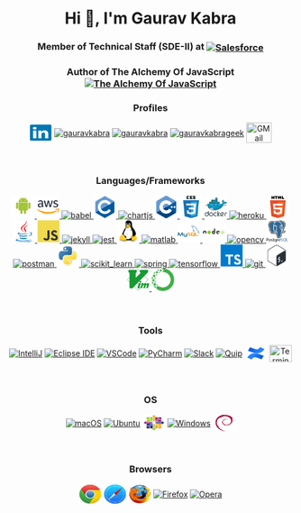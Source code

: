 <h1 align="center">Hi 👋, I'm Gaurav Kabra</h1>
<h3 align="center">Member of Technical Staff (SDE-II) at <a href="https://www.salesforce.com/in/" target="_blank"><img align="center" src="https://svgshare.com/i/ijr.svg" alt="Salesforce" height="60" width="60" /></a></h3>
<h3 align="center">Author of The Alchemy Of JavaScript <a href="https://www.amazon.in/dp/B0C87QB46T" target="_blank"><img align="center" src="https://github.com/kabragaurav/kabragaurav/assets/53303368/7ea165bc-d6e5-4084-bf21-7c66d4ae7c1d" alt="The Alchemy Of JavaScript" height="200" width="160" /></a></h3>

<h3 align="center">Profiles</h3>
<div align="center">
      <a href="https://linkedin.com/in/gaurav-kabra" target="blank"><img align="center" src="https://github.com/devicons/devicon/blob/v2.15.1/icons/linkedin/linkedin-original.svg" alt="gaurav-kabra" height="30" width="40" /></a>
      <a href="https://www.hackerrank.com/gauravkabra" target="blank"><img align="center" src="https://raw.githubusercontent.com/rahuldkjain/github-profile-readme-generator/master/src/images/icons/Social/hackerrank.svg" alt="gauravkabra" height="30" width="40" /></a>
      <a href="https://www.leetcode.com/gauravkabra" target="blank"><img align="center" src="https://raw.githubusercontent.com/rahuldkjain/github-profile-readme-generator/master/src/images/icons/Social/leet-code.svg" alt="gauravkabra" height="30" width="40" /></a>
      <a href="https://auth.geeksforgeeks.org/user/gauravkabrageek" target="blank"><img align="center" src="https://raw.githubusercontent.com/rahuldkjain/github-profile-readme-generator/master/src/images/icons/Social/geeks-for-geeks.svg" alt="gauravkabrageek" height="30" width="40" /></a>
      <a href='mailto:gauravkabra.official@gmail.com' ><img align="center" src='https://svgshare.com/i/ijT.svg' title='GMail' height="36" width="45" /></a>
</div>
<br/>
<br/>
<h3 align="center">Languages/Frameworks</h3>
<div align="center">
<a href="https://developer.android.com" target="_blank" rel="noreferrer"> <img src="https://raw.githubusercontent.com/devicons/devicon/master/icons/android/android-original-wordmark.svg" alt="android" width="40" height="40"/> </a> <a href="https://aws.amazon.com" target="_blank" rel="noreferrer"> <img src="https://raw.githubusercontent.com/devicons/devicon/master/icons/amazonwebservices/amazonwebservices-original-wordmark.svg" alt="aws" width="40" height="40"/> </a> <a href="https://babeljs.io/" target="_blank" rel="noreferrer"> <img src="https://www.vectorlogo.zone/logos/babeljs/babeljs-icon.svg" alt="babel" width="40" height="40"/> </a> <a href="https://www.cprogramming.com/" target="_blank" rel="noreferrer"> <img src="https://raw.githubusercontent.com/devicons/devicon/master/icons/c/c-original.svg" alt="c" width="40" height="40"/> </a> <a href="https://www.chartjs.org" target="_blank" rel="noreferrer"> <img src="https://www.chartjs.org/media/logo-title.svg" alt="chartjs" width="40" height="40"/> </a> <a href="https://www.w3schools.com/cpp/" target="_blank" rel="noreferrer"> <img src="https://raw.githubusercontent.com/devicons/devicon/master/icons/cplusplus/cplusplus-original.svg" alt="cplusplus" width="40" height="40"/> </a> <a href="https://www.w3schools.com/css/" target="_blank" rel="noreferrer"> <img src="https://raw.githubusercontent.com/devicons/devicon/master/icons/css3/css3-original-wordmark.svg" alt="css3" width="40" height="40"/> </a> <a href="https://www.docker.com/" target="_blank" rel="noreferrer"> <img src="https://raw.githubusercontent.com/devicons/devicon/master/icons/docker/docker-original-wordmark.svg" alt="docker" width="40" height="40"/> </a> <a href="https://heroku.com" target="_blank" rel="noreferrer"> <img src="https://www.vectorlogo.zone/logos/heroku/heroku-icon.svg" alt="heroku" width="40" height="40"/> </a> <a href="https://www.w3.org/html/" target="_blank" rel="noreferrer"> <img src="https://raw.githubusercontent.com/devicons/devicon/master/icons/html5/html5-original-wordmark.svg" alt="html5" width="40" height="40"/> </a> <a href="https://www.java.com" target="_blank" rel="noreferrer"> <img src="https://raw.githubusercontent.com/devicons/devicon/master/icons/java/java-original.svg" alt="java" width="40" height="40"/> </a> <a href="https://developer.mozilla.org/en-US/docs/Web/JavaScript" target="_blank" rel="noreferrer"> <img src="https://raw.githubusercontent.com/devicons/devicon/master/icons/javascript/javascript-original.svg" alt="javascript" width="40" height="40"/> </a> <a href="https://jekyllrb.com/" target="_blank" rel="noreferrer"> <img src="https://www.vectorlogo.zone/logos/jekyllrb/jekyllrb-icon.svg" alt="jekyll" width="40" height="40"/> </a> <a href="https://jestjs.io" target="_blank" rel="noreferrer"> <img src="https://www.vectorlogo.zone/logos/jestjsio/jestjsio-icon.svg" alt="jest" width="40" height="40"/> </a> <a href="https://www.linux.org/" target="_blank" rel="noreferrer"> <img src="https://raw.githubusercontent.com/devicons/devicon/master/icons/linux/linux-original.svg" alt="linux" width="40" height="40"/> </a> <a href="https://www.mathworks.com/" target="_blank" rel="noreferrer"> <img src="https://upload.wikimedia.org/wikipedia/commons/2/21/Matlab_Logo.png" alt="matlab" width="40" height="40"/> </a> <a href="https://www.mysql.com/" target="_blank" rel="noreferrer"> <img src="https://raw.githubusercontent.com/devicons/devicon/master/icons/mysql/mysql-original-wordmark.svg" alt="mysql" width="40" height="40"/> </a> <a href="https://nodejs.org" target="_blank" rel="noreferrer"> <img src="https://raw.githubusercontent.com/devicons/devicon/master/icons/nodejs/nodejs-original-wordmark.svg" alt="nodejs" width="40" height="40"/> </a> <a href="https://opencv.org/" target="_blank" rel="noreferrer"> <img src="https://www.vectorlogo.zone/logos/opencv/opencv-icon.svg" alt="opencv" width="40" height="40"/> </a> <a href="https://www.postgresql.org" target="_blank" rel="noreferrer"> <img src="https://raw.githubusercontent.com/devicons/devicon/master/icons/postgresql/postgresql-original-wordmark.svg" alt="postgresql" width="40" height="40"/> </a> <a href="https://postman.com" target="_blank" rel="noreferrer"> <img src="https://www.vectorlogo.zone/logos/getpostman/getpostman-icon.svg" alt="postman" width="40" height="40"/> </a> <a href="https://www.python.org" target="_blank" rel="noreferrer"> <img src="https://raw.githubusercontent.com/devicons/devicon/master/icons/python/python-original.svg" alt="python" width="40" height="40"/> </a> <a href="https://scikit-learn.org/" target="_blank" rel="noreferrer"> <img src="https://upload.wikimedia.org/wikipedia/commons/0/05/Scikit_learn_logo_small.svg" alt="scikit_learn" width="40" height="40"/> </a> <a href="https://spring.io/" target="_blank" rel="noreferrer"> <img src="https://www.vectorlogo.zone/logos/springio/springio-icon.svg" alt="spring" width="40" height="40"/> </a> <a href="https://www.tensorflow.org" target="_blank" rel="noreferrer"> <img src="https://www.vectorlogo.zone/logos/tensorflow/tensorflow-icon.svg" alt="tensorflow" width="40" height="40"/> </a> <a href="https://www.typescriptlang.org/" target="_blank" rel="noreferrer"> <img src="https://raw.githubusercontent.com/devicons/devicon/master/icons/typescript/typescript-original.svg" alt="typescript" width="40" height="40"/> </a> <a href="https://git-scm.com/" target="_blank" rel="noreferrer"> <img src="https://cdn.jsdelivr.net/gh/devicons/devicon/icons/git/git-plain.svg" alt="git" width="40" height="40"/> </a> </a> <a href="https://www.gnu.org/software/bash/" target="_blank" rel="noreferrer"> <img src="https://github.com/devicons/devicon/blob/v2.15.1/icons/bash/bash-plain.svg" alt="git" width="40" height="40"/> </a> <a href="https://github.com/vim/vim" target="_blank" rel="noreferrer"> <img src="https://github.com/devicons/devicon/blob/v2.15.1/icons/vim/vim-plain.svg" alt="git" width="40" height="40"/> </a> <a href="https://www.anaconda.com/" target="_blank" rel="noreferrer"> <img src="https://github.com/devicons/devicon/blob/v2.15.1/icons/anaconda/anaconda-original.svg" alt="git" width="40" height="40"/> </a> 
</div>

<br/>
<br/>

<h3 align="center">Tools</h3>
<div align="center">
      <a href="https://www.jetbrains.com/idea/" target="_blank" rel="noreferrer"><img align="center" src="https://upload.wikimedia.org/wikipedia/commons/9/9c/IntelliJ_IDEA_Icon.svg" alt="IntelliJ" height="30" width="40" /></a>
      <a href="https://www.eclipse.org/ide/" target="_blank" rel="noreferrer"><img align="center" src="https://svgshare.com/i/ijV.svg" alt="Eclipse IDE" height="35" width="38" /></a>
      <a href="https://code.visualstudio.com/" target="_blank" rel="noreferrer"><img align="center" src="https://upload.wikimedia.org/wikipedia/commons/9/9a/Visual_Studio_Code_1.35_icon.svg" alt="VSCode" height="30" width="40" /></a>
      <a href="https://www.jetbrains.com/pycharm/" target="_blank" rel="noreferrer"><img align="center" src="https://upload.wikimedia.org/wikipedia/commons/1/1d/PyCharm_Icon.svg" alt="PyCharm" height="30" width="40" /></a>
      <a href="https://slack.com/intl/en-in/" target="_blank" rel="noreferrer"><img align="center" src="https://svgshare.com/i/ihw.svg" alt="Slack" height="30" width="40" /></a>
      <a href="https://quip.com" target="_blank" rel="noreferrer"><img align="center" src="https://www.vectorlogo.zone/logos/quip/quip-ar21.svg" alt="Quip" height="45" width="100" /></a>
      <a href="https://www.atlassian.com/software/confluence" target="_blank" rel="noreferrer"><img align="center" src="https://github.com/devicons/devicon/blob/v2.15.1/icons/confluence/confluence-original.svg" height="30" width="40" /></a>
      <a href='https://en.wikipedia.org/wiki/Terminal_(macOS)' target="_blank" rel="noreferrer"><img align="center" src='https://svgshare.com/i/ihx.svg' title='Terminal' height="30" width="40"/></a>
</div>

<br/>
<br/>


<h3 align="center">OS</h3>
<div align="center">
      <a href="https://www.apple.com/in/macos/monterey/" target="_blank" rel="noreferrer"><img align="center" src="https://svgshare.com/i/ijU.svg" alt="macOS" height="30" width="40" /></a>
      <a href="https://ubuntu.com/" target="_blank" rel="noreferrer"><img align="center" src="https://svgshare.com/i/ijq.svg" alt="Ubuntu" height="30" width="40" /></a>
      <a href="https://www.centos.org/" target="_blank" rel="noreferrer"><img align="center" src="https://github.com/devicons/devicon/blob/v2.15.1/icons/centos/centos-original.svg" alt="CentOS" height="30" width="40" /></a>
      <a href="https://www.microsoft.com/en-in/windows" target="_blank" rel="noreferrer"><img align="center" src="https://svgshare.com/i/ije.svg" alt="Windows" height="30" width="40" /></a>
      <a href="https://www.debian.org/" target="_blank" rel="noreferrer"><img align="center" src="https://github.com/devicons/devicon/blob/v2.15.1/icons/debian/debian-original.svg" alt="Debian" height="30" width="40" /></a>
</div>

<br/>
<br/>

<h3 align="center">Browsers</h3>
<div align="center">
      <a href="https://www.google.com/chrome/" target="_blank" rel="noreferrer"><img align="center" src="https://github.com/devicons/devicon/blob/v2.15.1/icons/chrome/chrome-original.svg" alt="Chrome" height="35" width="40" /></a>
      <a href="https://www.apple.com/in/safari/" target="_blank" rel="noreferrer"><img align="center" src="https://github.com/devicons/devicon/blob/v2.15.1/icons/safari/safari-original.svg" alt="Safari" height="35" width="40" /></a>
      <a href="https://www.mozilla.org/en-US/firefox/new/" target="_blank" rel="noreferrer"><img align="center" src="https://github.com/devicons/devicon/blob/v2.15.1/icons/firefox/firefox-original.svg" alt="Firefox" height="35" width="40" /></a>
      <a href="https://www.microsoft.com/en-us/edge" target="_blank" rel="noreferrer"><img align="center" src="https://svgshare.com/i/ik0.svg" alt="Firefox" height="35" width="40" /></a>
      <a href="https://www.opera.com/" target="_blank" rel="noreferrer"><img align="center" src="https://upload.wikimedia.org/wikipedia/commons/4/49/Opera_2015_icon.svg" alt="Opera" height="35" width="40" /></a>
</div>
